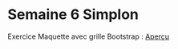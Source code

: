 # Semaine 6 Simplon
Exercice Maquette avec grille Bootstrap : [Aperçu](http://htmlpreview.github.io/?https://github.com/celiga/semaine-06/blob/master/index.html)